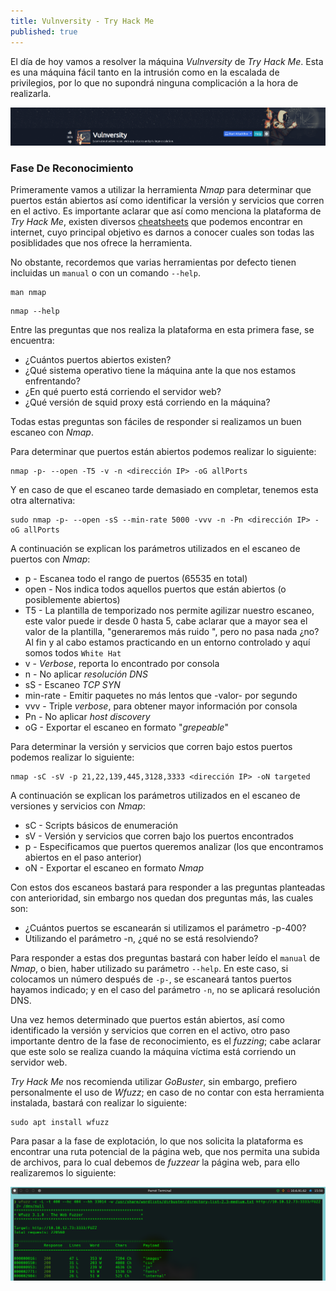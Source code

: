 ```yaml
---
title: Vulnversity - Try Hack Me
published: true
---
```


El día de hoy vamos a resolver la máquina _Vulnversity_ de _Try Hack Me_. Esta es una máquina fácil tanto en la intrusión como en la escalada de privilegios, por lo que no supondrá ninguna complicación a la hora de realizarla.

![](https://raw.githubusercontent.com/MateoNitro550/MateoNitro550.github.io/master/assets/2021-09-27-Vulnversity---Try-Hack-Me/1.png)

### [](#header-3)Fase De Reconocimiento

Primeramente vamos a utilizar la herramienta _Nmap_ para determinar que puertos están abiertos así como identificar la versión y servicios que corren en el activo. Es importante aclarar que así como menciona la plataforma de _Try Hack Me_, existen diversos [cheatsheets](https://www.stationx.net/nmap-cheat-sheet/) que podemos encontrar en internet, cuyo principal objetivo es darnos a conocer cuales son todas las posiblidades que nos ofrece la herramienta.

No obstante, recordemos que varias herramientas por defecto tienen incluidas un `manual` o con un comando `--help`.

```
man nmap
```

```
nmap --help
```

Entre las preguntas que nos realiza la plataforma en esta primera fase, se encuentra:

* ¿Cuántos puertos abiertos existen?
* ¿Qué sistema operativo tiene la máquina ante la que nos estamos enfrentando?
* ¿En qué puerto está corriendo el servidor web?
* ¿Qué versión de squid proxy está corriendo en la máquina?

Todas estas preguntas son fáciles de responder si realizamos un buen escaneo con _Nmap_. 

Para determinar que puertos están abiertos podemos realizar lo siguiente:
  
```
nmap -p- --open -T5 -v -n <dirección IP> -oG allPorts
```
 
Y en caso de que el escaneo tarde demasiado en completar, tenemos esta otra alternativa:
  
``` 
sudo nmap -p- --open -sS --min-rate 5000 -vvv -n -Pn <dirección IP> -oG allPorts
```

A continuación se explican los parámetros utilizados en el escaneo de puertos con _Nmap_:
  
* p - Escanea todo el rango de puertos (65535 en total)
* open - Nos indica todos aquellos puertos que están abiertos (o posiblemente abiertos)
* T5 - La plantilla de temporizado nos permite agilizar nuestro escaneo, este valor puede ir desde 0 hasta 5, cabe aclarar que a mayor sea el valor de la plantilla, "generaremos más ruido  ", pero no pasa nada ¿no? Al fin y al cabo estamos practicando en un entorno controlado y aquí somos todos `White Hat`
* v - _Verbose_, reporta lo encontrado por consola
* n - No aplicar _resolución DNS_
* sS - Escaneo _TCP SYN_
* min-rate - Emitir paquetes no más lentos que -valor- por segundo
* vvv - Triple _verbose_, para obtener mayor información por consola
* Pn - No aplicar _host discovery_
* oG - Exportar el escaneo en formato "_grepeable_"

Para determinar la versión y servicios que corren bajo estos puertos podemos realizar lo siguiente:

```  
nmap -sC -sV -p 21,22,139,445,3128,3333 <dirección IP> -oN targeted
```
  
A continuación se explican los parámetros utilizados en el escaneo de versiones y servicios con _Nmap_:

* sC - Scripts básicos de enumeración
* sV - Versión y servicios que corren bajo los puertos encontrados
* p - Especificamos que puertos queremos analizar (los que encontramos abiertos en el paso anterior)
* oN - Exportar el escaneo en formato _Nmap_

Con estos dos escaneos bastará para responder a las preguntas planteadas con anterioridad, sin embargo nos quedan dos preguntas más, las cuales son:

* ¿Cuántos puertos se escanearán si utilizamos el parámetro -p-400?
* Utilizando el parámetro -n, ¿qué no se está resolviendo?

Para responder a estas dos preguntas bastará con haber leído el `manual` de _Nmap_, o bien, haber utilizado su parámetro `--help`. En este caso, si colocamos un número después de `-p-`, se escaneará tantos puertos hayamos indicado; y en el caso del parámetro `-n`, no se aplicará resolución DNS.

Una vez hemos determinado que puertos están abiertos, así como identificado la versión y servicios que corren en el activo, otro paso importante dentro de la fase de reconocimiento, es el _fuzzing_; cabe aclarar que este solo se realiza cuando la máquina víctima está corriendo un servidor web.

_Try Hack Me_ nos recomienda utilizar _GoBuster_, sin embargo, prefiero personalmente el uso de _Wfuzz_; en caso de no contar con esta herramienta instalada, bastará con realizar lo siguiente:
  
```
sudo apt install wfuzz
```

Para pasar a la fase de explotación, lo que nos solicita la plataforma es encontrar una ruta potencial de la página web, que nos permita una subida de archivos, para lo cual debemos de _fuzzear_ la página web, para ello realizaremos lo siguiente:

![](https://raw.githubusercontent.com/MateoNitro550/MateoNitro550.github.io/master/assets/2021-09-27-Vulnversity---Try-Hack-Me/2.png)


